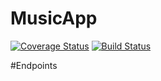 # MusicApp
[![Coverage Status](https://coveralls.io/repos/github/Basemera/MusicApp/badge.svg)](https://coveralls.io/github/Basemera/MusicApp)
[![Build Status](https://travis-ci.org/Basemera/MusicApp.svg?branch=master)](https://travis-ci.org/Basemera/MusicApp)

#Endpoints
